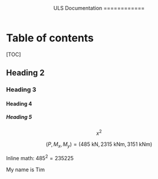 
<header>
ULS Documentation
============
</header>

Table of contents
===========
[TOC]

## Heading 2

### Heading 3

#### Heading 4

##### Heading 5

$$ x^2 $$

$$ (P, M_x, M_y) = (485 \textrm{ kN}, 2315 \textrm{ kNm}, 3151\textrm{ kNm})$$


Inline math: $485^2 = 235225$

My name is Tim


